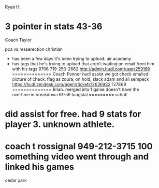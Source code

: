 Ryan H.

3 pointer in stats 
43-36
===========
Coach Taylor

pca vs resserection christian
- has been a few days it's been trying to upload.
air acadamy
- has tags that he's trying to upload that aren't
waiting on email from him with his tags
 9706
 719-250-2662
http://admin.hudl.com/user/259169
==============
Coach Penner
hudl assist
we got check 
emailed picture of check. 
flag as zoura, on hold, slack adam and ali sempeck
https://hudl.zendesk.com/agent/tickets/2636932
127868
==============
Brian.
merged into 1 game
doesn't have the overtime in breakdown 
61-59 tungstal
=========
schott

did assist for free.
had 9 stats for player 3. unknown athlete. 
=========
coach t rossignal
949-212-3715
100 something video 
went through and linked his games
======

cedar park